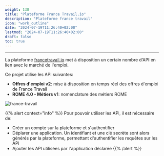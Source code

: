 ```yaml
---
weight: 130
title: "Plateforme France Travail.io"
description: "Plateforme france travail"
icon: "work_outline"
date: "2024-07-19T11:26:40+02:00"
lastmod: "2024-07-19T11:26:40+02:00"
draft: false
toc: true
---
```


<hr>

La plateforme [francetravail.io](https://francetravail.io) met à disposition un certain nombre d'API en lien avec le marché de l'emploi.
<p>Ce projet utilise les API suivantes:</p>

- **Offres d'emploi v2**: mise à disposition en temps réel des offres d'emploi de France Travail
- **ROME 4.0 - Métiers v1**: nomenclature des métiers ROME

![france-travail](/images/france-travail.png)

{{% alert context="info" %}}
Pour pouvoir utiliser les API, il est nécessaire de:

- Créer un compte sur la plateforme et s'authentifier
- Déplarer une application. Un identifiant et une clé secrète sont alors générés par la plateforme, permettant d'authentifier les requêtes sur les API
- Ajouter les API utilisées par l'application déclarée
{{% /alert %}}